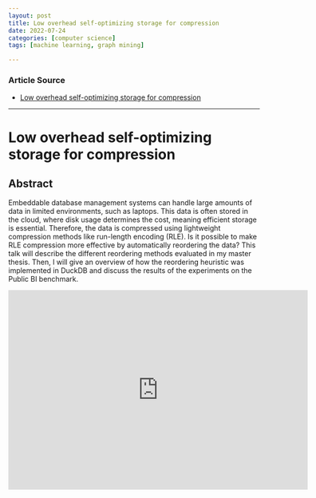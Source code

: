 ```yaml
---
layout: post
title: Low overhead self-optimizing storage for compression 
date: 2022-07-24
categories: [computer science]
tags: [machine learning, graph mining]

---
```


### Article Source

* [Low overhead self-optimizing storage for compression](https://www.youtube.com/watch?v=O_GaJcrNks8)


---

# Low overhead self-optimizing storage for compression 

## Abstract

Embeddable database management systems can handle large amounts of data in limited environments, such as laptops. This data is often stored in the cloud, where disk usage determines the cost, meaning efficient storage is essential. Therefore, the data is compressed using lightweight compression methods like run-length encoding (RLE). Is it possible to make RLE compression more effective by automatically reordering the data? 
This talk will describe the different reordering methods evaluated in my master thesis. Then, I will give an overview of how the reordering heuristic was implemented in DuckDB and discuss the results of the experiments on the Public BI benchmark.

<iframe width="600" height="400" src="https://www.youtube.com/embed/O_GaJcrNks8" title="YouTube video player" frameborder="0" allow="accelerometer; autoplay; clipboard-write; encrypted-media; gyroscope; picture-in-picture" allowfullscreen></iframe>